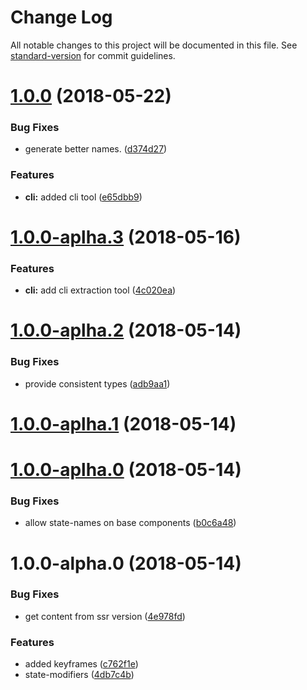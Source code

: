 # Change Log

All notable changes to this project will be documented in this file. See [standard-version](https://github.com/conventional-changelog/standard-version) for commit guidelines.

<a name="1.0.0"></a>
# [1.0.0](https://github.com/sinnerschrader/styled-ui/compare/v1.0.0-aplha.3...v1.0.0) (2018-05-22)


### Bug Fixes

* generate better names. ([d374d27](https://github.com/sinnerschrader/styled-ui/commit/d374d27))


### Features

* **cli:** added cli tool ([e65dbb9](https://github.com/sinnerschrader/styled-ui/commit/e65dbb9))



<a name="1.0.0-aplha.3"></a>
# [1.0.0-aplha.3](https://github.com/sinnerschrader/styled-ui/compare/v1.0.0-aplha.2...v1.0.0-aplha.3) (2018-05-16)


### Features

* **cli:** add cli extraction tool ([4c020ea](https://github.com/sinnerschrader/styled-ui/commit/4c020ea))



<a name="1.0.0-aplha.2"></a>
# [1.0.0-aplha.2](https://github.com/sinnerschrader/styled-ui/compare/v1.0.0-aplha.1...v1.0.0-aplha.2) (2018-05-14)


### Bug Fixes

* provide consistent types ([adb9aa1](https://github.com/sinnerschrader/styled-ui/commit/adb9aa1))



<a name="1.0.0-aplha.1"></a>
# [1.0.0-aplha.1](https://github.com/sinnerschrader/styled-ui/compare/v1.0.0-aplha.0...v1.0.0-aplha.1) (2018-05-14)



<a name="1.0.0-aplha.0"></a>
# [1.0.0-aplha.0](https://github.com/sinnerschrader/styled-ui/compare/v1.0.0-alpha.0...v1.0.0-aplha.0) (2018-05-14)


### Bug Fixes

* allow state-names on base components ([b0c6a48](https://github.com/sinnerschrader/styled-ui/commit/b0c6a48))



<a name="1.0.0-alpha.0"></a>
# 1.0.0-alpha.0 (2018-05-14)


### Bug Fixes

* get content from ssr version ([4e978fd](https://github.com/sinnerschrader/styled-ui/commit/4e978fd))


### Features

* added keyframes ([c762f1e](https://github.com/sinnerschrader/styled-ui/commit/c762f1e))
* state-modifiers ([4db7c4b](https://github.com/sinnerschrader/styled-ui/commit/4db7c4b))
